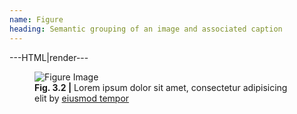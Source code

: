 ```yaml
---
name: Figure
heading: Semantic grouping of an image and associated caption
---
```


---HTML|render---

<figure>
	<img src="https://placehold.it/800x400" alt="Figure Image">
	<figcaption><b>Fig. 3.2 |</b> Lorem ipsum dolor sit amet, consectetur adipisicing elit by <a href="#">eiusmod tempor</a></figcaption>
</figure>